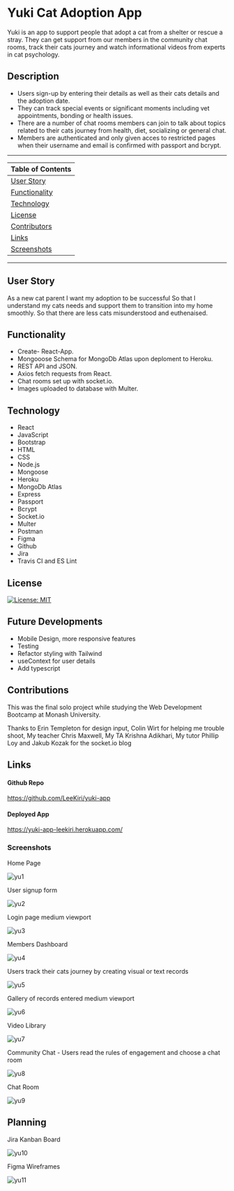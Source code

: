 # Yuki Cat Adoption App
Yuki is an app to support people that adopt a cat from a shelter or rescue a stray. They can get support from our members in the community chat rooms, track their cats journey and watch informational videos from experts in cat psychology. 


 ## Description 

  * Users sign-up by entering their details as well as their cats details and the adoption date. 
  * They can track special events or significant moments including vet appointments, bonding or health issues.
  * There are a number of chat rooms members can join to talk about topics related to their cats journey from health, diet, socializing or general chat. 
  * Members are authenticated and only given acces to restricted pages when their username and email is confirmed with passport and bcrypt. 

---
| Table of Contents |
|---|
| [User Story](#UserStory) |
| [Functionality](#Functionality) |
| [Technology](#Technology) |
| [License](#License) |
| [Contributors](#Contributors) |
| [Links](#Links) |
| [Screenshots](#Screenshots) |
---

## User Story
As a new cat parent 
I want my adoption to be successful 
So that I understand my cats needs and support them to transition into my home smoothly. 
So that there are less cats misunderstood and euthenaised. 

## Functionality 
* Create- React-App.
* Mongooose Schema for MongoDb Atlas upon deploment to Heroku.
* REST API and JSON.
* Axios fetch requests from React.
* Chat rooms set up with socket.io.
* Images uploaded to database with Multer.
 

## Technology
* React
* JavaScript
* Bootstrap
* HTML
* CSS
* Node.js 
* Mongoose
* Heroku
* MongoDb Atlas
* Express
* Passport
* Bcrypt
* Socket.io
* Multer
* Postman
* Figma
* Github
* Jira
* Travis CI and ES Lint

## License 

[![License: MIT](https://img.shields.io/badge/License-MIT-yellow.svg)](https://opensource.org/licenses/MIT)

## Future Developments
* Mobile Design, more responsive features
* Testing
* Refactor styling with Tailwind
* useContext for user details
* Add typescript

## Contributions

This was the final solo project while studying the Web Development Bootcamp at Monash University.

Thanks to 
Erin Templeton for design input,
Colin Wirt for helping me trouble shoot,
My teacher Chris Maxwell,
My TA Krishna Adikhari,
My tutor Phillip Loy  and
Jakub Kozak for the socket.io blog 

## Links

#### Github Repo
https://github.com/LeeKiri/yuki-app

#### Deployed App
https://yuki-app-leekiri.herokuapp.com/

### Screenshots
Home Page

![yu1](https://user-images.githubusercontent.com/73642462/117086774-df689100-ad90-11eb-9d0a-7202a63e551b.PNG)

User signup form

![yu2](https://user-images.githubusercontent.com/73642462/117086776-df689100-ad90-11eb-82e0-cd17f78698df.PNG)

Login page medium viewport

![yu3](https://user-images.githubusercontent.com/73642462/117086777-e0012780-ad90-11eb-8619-3e3bb761607d.PNG)

Members Dashboard

![yu4](https://user-images.githubusercontent.com/73642462/117086779-e099be00-ad90-11eb-832e-4b9b86685f20.PNG)

Users track their cats journey by creating visual or text records

![yu5](https://user-images.githubusercontent.com/73642462/117086761-daa3dd00-ad90-11eb-9245-8e01adb00d48.PNG)

Gallery of records entered medium viewport

![yu6](https://user-images.githubusercontent.com/73642462/117086763-dbd50a00-ad90-11eb-938b-427ea5d0d31c.PNG)

Video Library

![yu7](https://user-images.githubusercontent.com/73642462/117086765-dc6da080-ad90-11eb-83f9-13efd75e1d01.PNG)

Community Chat - Users read the rules of engagement and choose a chat room

![yu8](https://user-images.githubusercontent.com/73642462/117086766-dd063700-ad90-11eb-9275-11a7f609cef2.PNG)

Chat Room

![yu9](https://user-images.githubusercontent.com/73642462/117086769-dd9ecd80-ad90-11eb-801a-388d9a3411bc.PNG)

## Planning

Jira Kanban Board

![yu10](https://user-images.githubusercontent.com/73642462/117086770-de376400-ad90-11eb-92b7-203b4265dc45.PNG)

Figma Wireframes

![yu11](https://user-images.githubusercontent.com/73642462/117086772-de376400-ad90-11eb-9693-d0491ba21c89.PNG)



